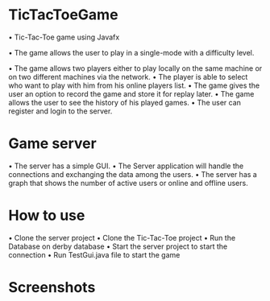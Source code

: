 # TicTacToeGame
•	Tic-Tac-Toe game using Javafx

•	The game allows the user to play in a single-mode with a difficulty level.

•	The game allows two players either to play locally on the same machine or on two different machines via the network.
•	The player is able to select who want to play with him from his online players list.
•	The game gives the user an option to record the game and store it for replay later.
•	The game allows the user to see the history of his played games.
•	The user can register and login to the server.

# Game server
•	The server has a simple GUI. 
•	The Server application will handle the connections and exchanging the data among the users.
•	The server has a graph that shows the number of active users or online and offline users.

 # How to use
•	Clone the server project 
•	Clone the Tic-Tac-Toe project
•	Run the Database on derby database
•	Start the server project to start the connection
•	Run TestGui.java file to start the game

# Screenshots
